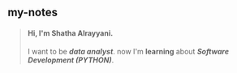 ## my-notes
> #### Hi, I'm **Shatha Alrayyani**.
> I want to be ***data analyst***.
> now I'm **learning** about ***Software Development (PYTHON)***.
